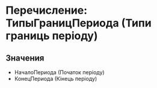 ﻿# Перечисление: ТипыГраницПериода (Типи границь періоду)

## Значения

- НачалоПериода (Початок періоду)
- КонецПериода (Кінець періоду)

